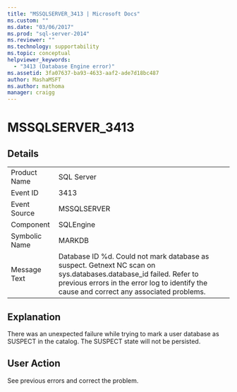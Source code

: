 ```yaml
---
title: "MSSQLSERVER_3413 | Microsoft Docs"
ms.custom: ""
ms.date: "03/06/2017"
ms.prod: "sql-server-2014"
ms.reviewer: ""
ms.technology: supportability
ms.topic: conceptual
helpviewer_keywords: 
  - "3413 (Database Engine error)"
ms.assetid: 3fa07637-ba93-4633-aaf2-ade7d18bc487
author: MashaMSFT
ms.author: mathoma
manager: craigg
---
```

# MSSQLSERVER_3413
    
## Details  
  
|||  
|-|-|  
|Product Name|SQL Server|  
|Event ID|3413|  
|Event Source|MSSQLSERVER|  
|Component|SQLEngine|  
|Symbolic Name|MARKDB|  
|Message Text|Database ID %d. Could not mark database as suspect. Getnext NC scan on sys.databases.database_id failed. Refer to previous errors in the error log to identify the cause and correct any associated problems.|  
  
## Explanation  
 There was an unexpected failure while trying to mark a user database as SUSPECT in the catalog. The SUSPECT state will not be persisted.  
  
## User Action  
 See previous errors and correct the problem.  
  
  
